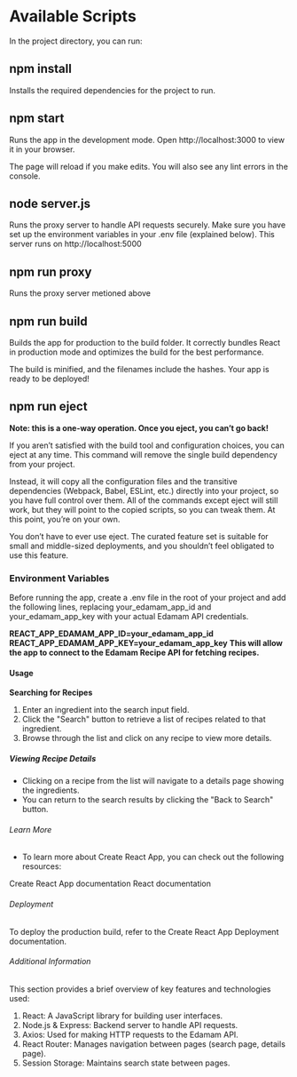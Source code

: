 # Available Scripts
In the project directory, you can run:

## npm install
Installs the required dependencies for the project to run.

## npm start
Runs the app in the development mode.
Open http://localhost:3000 to view it in your browser.

The page will reload if you make edits.
You will also see any lint errors in the console.

## node server.js
Runs the proxy server to handle API requests securely.
Make sure you have set up the environment variables in your .env file (explained below).
This server runs on http://localhost:5000

## npm run proxy
Runs the proxy server metioned above

## npm run build
Builds the app for production to the build folder.
It correctly bundles React in production mode and optimizes the build for the best performance.

The build is minified, and the filenames include the hashes.
Your app is ready to be deployed!

## npm run eject

**Note: this is a one-way operation. Once you eject, you can’t go back!**

If you aren’t satisfied with the build tool and configuration choices, you can eject at any time. This command will remove the single build dependency from your project.

Instead, it will copy all the configuration files and the transitive dependencies (Webpack, Babel, ESLint, etc.) directly into your project, so you have full control over them. All of the commands except eject will still work, but they will point to the copied scripts, so you can tweak them. At this point, you’re on your own.

You don’t have to ever use eject. The curated feature set is suitable for small and middle-sized deployments, and you shouldn’t feel obligated to use this feature.

### Environment Variables
Before running the app, create a .env file in the root of your project and add the following lines, replacing your_edamam_app_id and your_edamam_app_key with your actual Edamam API credentials.

**REACT_APP_EDAMAM_APP_ID=your_edamam_app_id**
**REACT_APP_EDAMAM_APP_KEY=your_edamam_app_key**
**This will allow the app to connect to the Edamam Recipe API for fetching recipes.**

#### Usage
**Searching for Recipes**
 1. Enter an ingredient into the search input field.
 2. Click the "Search" button to retrieve a list of recipes related to that ingredient.
 3. Browse through the list and click on any recipe to view more details.

##### Viewing Recipe Details
 + Clicking on a recipe from the list will navigate to a details page showing the ingredients.
 + You can return to the search results by clicking the "Back to Search" button.

###### Learn More
 + To learn more about Create React App, you can check out the following resources:

Create React App documentation
React documentation

###### Deployment
To deploy the production build, refer to the Create React App Deployment documentation.

###### Additional Information
This section provides a brief overview of key features and technologies used:

 1. React: A JavaScript library for building user interfaces.
 2. Node.js & Express: Backend server to handle API requests.
 3. Axios: Used for making HTTP requests to the Edamam API.
 4. React Router: Manages navigation between pages (search page, details page).
 5. Session Storage: Maintains search state between pages.

